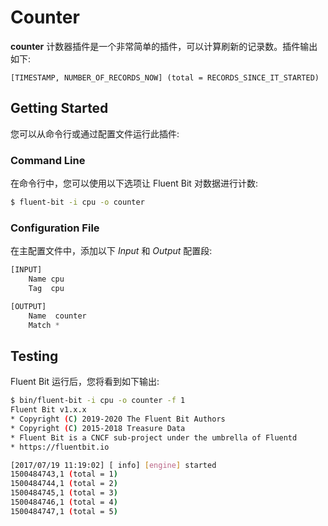 # Counter

**counter** 计数器插件是一个非常简单的插件，可以计算刷新的记录数。插件输出如下:

```text
[TIMESTAMP, NUMBER_OF_RECORDS_NOW] (total = RECORDS_SINCE_IT_STARTED)
```

## Getting Started

您可以从命令行或通过配置文件运行此插件:

### Command Line

在命令行中，您可以使用以下选项让 Fluent Bit 对数据进行计数:

```bash
$ fluent-bit -i cpu -o counter
```

### Configuration File

在主配置文件中，添加以下 _Input_ 和 _Output_ 配置段:

```python
[INPUT]
    Name cpu
    Tag  cpu

[OUTPUT]
    Name  counter
    Match *
```

## Testing

Fluent Bit 运行后，您将看到如下输出:

```bash
$ bin/fluent-bit -i cpu -o counter -f 1
Fluent Bit v1.x.x
* Copyright (C) 2019-2020 The Fluent Bit Authors
* Copyright (C) 2015-2018 Treasure Data
* Fluent Bit is a CNCF sub-project under the umbrella of Fluentd
* https://fluentbit.io

[2017/07/19 11:19:02] [ info] [engine] started
1500484743,1 (total = 1)
1500484744,1 (total = 2)
1500484745,1 (total = 3)
1500484746,1 (total = 4)
1500484747,1 (total = 5)
```

